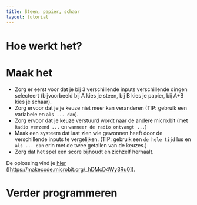 ```yaml
---
title: Steen, papier, schaar
layout: tutorial
---
```


# Hoe werkt het?

# Maak het

- Zorg er eerst voor dat je bij 3 verschillende inputs verschillende dingen selecteert (bijvoorbeeld bij A kies je steen, bij B kies je papier, bij A+B kies je schaar).
- Zorg ervoor dat je je keuze niet meer kan veranderen (TIP: gebruik een variabele en `als ... dan`).
- Zorg ervoor dat je keuze verstuurd wordt naar de andere micro:bit (met `Radio verzend ...` en `wanneer de radio ontvangt ...`)
- Maak een systeem dat laat zien wie gewonnen heeft door de verschillende inputs te vergelijken. (TIP: gebruik een `de hele tijd` lus en `als ... dan` erin met de twee getallen van de keuzes.)
- Zorg dat het spel een score bijhoudt en zichzelf herhaalt.

De oplossing vind je <a href="https://makecode.microbit.org/_hDMcD4Wy3Ru0" target="_blank">hier</a> ([https://makecode.microbit.org/_hDMcD4Wy3Ru0]).

# Verder programmeren
